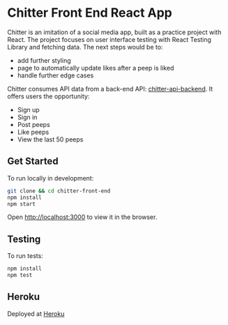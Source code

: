 # Chitter Front End React App

Chitter is an imitation of a social media app, built as a practice project with React. The project focuses on user interface testing with React Testing Library and fetching data. The next steps would be to:
- add further styling
- page to automatically update likes after a peep is liked
- handle further edge cases

Chitter consumes API data from a back-end API: [chitter-api-backend](https://github.com/makersacademy/chitter_api_backend). It offers users the opportunity:

- Sign up
- Sign in
- Post peeps
- Like peeps
- View the last 50 peeps

## Get Started

To run locally in development:
```sh
git clone && cd chitter-front-end
npm install
npm start
```
Open [http://localhost:3000](http://localhost:3000) to view it in the browser.


## Testing

To run tests:
```sh
npm install
npm test
```

## Heroku

Deployed at [Heroku](https://chitter-react.herokuapp.com)
